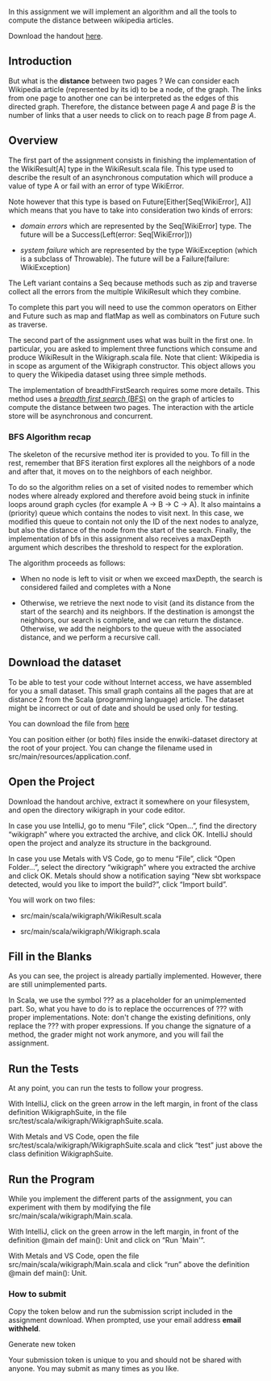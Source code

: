 In this assignment we will implement an algorithm and all the tools to compute the distance between wikipedia articles.

Download the handout [here](https://moocs.scala-lang.org/~dockermoocs/handouts/scala-3/wikigraph.zip).

## Introduction

But what is the **distance** between two pages ? We can consider each Wikipedia article (represented by its id) to be a node, of the graph. The links from one page to another one can be interpreted as the edges of this directed graph. Therefore, the distance between page _A_ and page _B_ is the number of links that a user needs to click on to reach page _B_ from page _A_.

## Overview

The first part of the assignment consists in finishing the implementation of the WikiResult[A] type in the WikiResult.scala file. This type used to describe the result of an asynchronous computation which will produce a value of type A or fail with an error of type WikiError.

Note however that this type is based on Future[Either[Seq[WikiError], A]] which means that you have to take into consideration two kinds of errors:

*   _domain errors_ which are represented by the Seq[WikiError] type. The future will be a Success(Left(error: Seq[WikiError]))

*   _system failure_ which are represented by the type WikiException (which is a subclass of Throwable). The future will be a Failure(failure: WikiException)

The Left variant contains a Seq because methods such as zip and traverse collect all the errors from the multiple WikiResult which they combine.

To complete this part you will need to use the common operators on Either and Future such as map and flatMap as well as combinators on Future such as traverse.

The second part of the assignment uses what was built in the first one. In particular, you are asked to implement three functions which consume and produce WikiResult in the Wikigraph.scala file. Note that client: Wikipedia is in scope as argument of the Wikigraph constructor. This object allows you to query the Wikipedia dataset using three simple methods.

The implementation of breadthFirstSearch requires some more details. This method uses a [_breadth first search_ (BFS)](https://en.wikipedia.org/wiki/Breadth-first_search "https://en.wikipedia.org/wiki/Breadth-first_search") on the graph of articles to compute the distance between two pages. The interaction with the article store will be asynchronous and concurrent.

### BFS Algorithm recap

The skeleton of the recursive method iter is provided to you. To fill in the rest, remember that BFS iteration first explores all the neighbors of a node and after that, it moves on to the neighbors of each neighbor.

To do so the algorithm relies on a set of visited nodes to remember which nodes where already explored and therefore avoid being stuck in infinite loops around graph cycles (for example A -> B -> C -> A). It also maintains a (priority) queue which contains the nodes to visit next. In this case, we modified this queue to contain not only the ID of the next nodes to analyze, but also the distance of the node from the start of the search. Finally, the implementation of bfs in this assignment also receives a maxDepth argument which describes the threshold to respect for the exploration.

The algorithm proceeds as follows:

*   When no node is left to visit or when we exceed maxDepth, the search is considered failed and completes with a None

*   Otherwise, we retrieve the next node to visit (and its distance from the start of the search) and its neighbors. If the destination is amongst the neighbors, our search is complete, and we can return the distance. Otherwise, we add the neighbors to the queue with the associated distance, and we perform a recursive call.

## Download the dataset

To be able to test your code without Internet access, we have assembled for you a small dataset. This small graph contains all the pages that are at distance 2 from the Scala (programming language) article. The dataset might be incorrect or out of date and should be used only for testing.

You can download the file from [here](https://moocs.scala-lang.org/~dockermoocs/effective-scala/smallwiki.db "https://moocs.scala-lang.org/~dockermoocs/effective-scala/smallwiki.db")

You can position either (or both) files inside the enwiki-dataset directory at the root of your project. You can change the filename used in src/main/resources/application.conf.

## Open the Project

Download the handout archive, extract it somewhere on your filesystem, and open the directory wikigraph in your code editor.

In case you use IntelliJ, go to menu “File”, click “Open…”, find the directory “wikigraph” where you extracted the archive, and click OK. IntelliJ should open the project and analyze its structure in the background.

In case you use Metals with VS Code, go to menu “File”, click “Open Folder…”, select the directory “wikigraph” where you extracted the archive and click OK. Metals should show a notification saying “New sbt workspace detected, would you like to import the build?”, click “Import build”.

You will work on two files:

*   src/main/scala/wikigraph/WikiResult.scala

*   src/main/scala/wikigraph/Wikigraph.scala

## Fill in the Blanks

As you can see, the project is already partially implemented. However, there are still unimplemented parts.

In Scala, we use the symbol ??? as a placeholder for an unimplemented part. So, what you have to do is to replace the occurrences of ??? with proper implementations. Note: don't change the existing definitions, only replace the ??? with proper expressions. If you change the signature of a method, the grader might not work anymore, and you will fail the assignment.

## Run the Tests

At any point, you can run the tests to follow your progress.

With IntelliJ, click on the green arrow in the left margin, in front of the class definition WikigraphSuite, in the file src/test/scala/wikigraph/WikigraphSuite.scala.

With Metals and VS Code, open the file src/test/scala/wikigraph/WikigraphSuite.scala and click “test” just above the class definition WikigraphSuite.

## Run the Program

While you implement the different parts of the assignment, you can experiment with them by modifying the file src/main/scala/wikigraph/Main.scala.

With IntelliJ, click on the green arrow in the left margin, in front of the definition @main def main(): Unit and click on “Run 'Main'”.

With Metals and VS Code, open the file src/main/scala/wikigraph/Main.scala and click “run” above the definition @main def main(): Unit.

### How to submit

Copy the token below and run the submission script included in the assignment download. When prompted, use your email address **email withheld**.

Generate new token

Your submission token is unique to you and should not be shared with anyone. You may submit as many times as you like.